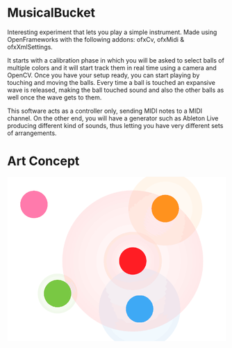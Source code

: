 MusicalBucket
=============

Interesting experiment that lets you play a simple instrument.
Made using OpenFrameworks with the following addons: ofxCv, ofxMidi & ofxXmlSettings.

It starts with a calibration phase in which you will be asked to select balls of multiple colors and it will start track them in real time using a camera and OpenCV. Once you have your setup ready, you can start playing by touching and moving the balls. Every time a ball is touched an expansive wave is released, making the ball touched sound and also the other balls as well once the wave gets to them.

This software acts as a controller only, sending MIDI notes to a MIDI channel. On the other end, you will have a generator such as Ableton Live producing different kind of sounds, thus letting you have very different sets of arrangements.

Art Concept
===========
![alt art concept](artConcept/Image1.png)
